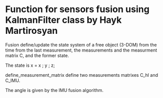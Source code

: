 Function for sensors fusion using KalmanFilter class by Hayk Martirosyan
========================================================================

Fusion define/update the state system of a free object (3-DOM) from the time from the last measurement, the measurements and the measurment matrix C, and the former state.

The state is x = x ; y ; z;

define_measurement_matrix define two measurements matrixes C_hl and C_IMU.

The angle is given by the IMU fusion algorithm.
